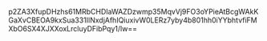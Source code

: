 p2ZA3XfupDHzhs61MRbCHDIaWAZDzwmp35MqvVj9FO3oYPieAtBcgWAkKGaXvCBEOA9kxSua331IlNxdjAfhIQiuxivW0LERz7yby4b801hh0iYYbhtvfiFMXbO6SX4XJXXoxLrcluyDFibPqy1/lw==
